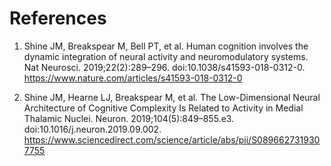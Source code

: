 
# References

1. Shine JM, Breakspear M, Bell PT, et al. Human cognition involves the dynamic integration of neural activity and neuromodulatory systems. Nat Neurosci. 2019;22(2):289–296. doi:10.1038/s41593-018-0312-0. https://www.nature.com/articles/s41593-018-0312-0

1. Shine JM, Hearne LJ, Breakspear M, et al. The Low-Dimensional Neural Architecture of Cognitive Complexity Is Related to Activity in Medial Thalamic Nuclei. Neuron. 2019;104(5):849–855.e3. doi:10.1016/j.neuron.2019.09.002. https://www.sciencedirect.com/science/article/abs/pii/S0896627319307755
